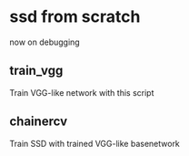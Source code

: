 # ssd from scratch

now on debugging

## train_vgg

Train VGG-like network with this script

## chainercv

Train SSD with trained VGG-like basenetwork
